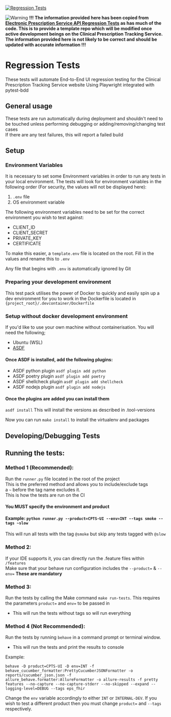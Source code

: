 [![Regression Tests](https://github.com/NHSDigital/cpts-ui-regression-tests/actions/workflows/regression_tests.yml/badge.svg?branch=main)](https://github.com/NHSDigital/electronic-prescription-service-api-regression-tests/actions/workflows/regression_tests.yml)

![Warning](https://img.freepik.com/free-vector/warning-sign-with-warning-word_78370-4060.jpg "Warning Image")
<b> !!! The information provided here has been copied from [Electronic Prescription Service API Regression Tests](https://github.com/NHSDigital/electronic-prescription-service-api-regression-tests/) as has much of the code.
This is to provide a template repo which will be modified once active development beings on the Clinical Prescription Tracking Service.
</br>
The information provided here is not likely to be correct and should be updated with accurate information !!!
</b>



# Regression Tests
These tests will automate End-to-End UI regression testing for the Clinical Prescription Tracking Service website
Using Playwright integrated with pytest-bdd

## General usage
These tests are run automatically during deployment and shouldn't need to be touched unless performing debugging or
adding/removing/changing test cases <br />
If there are any test failures, this will report a failed build
## Setup

### Environment Variables
It is necessary to set some Environment variables in order to run any tests in your local environment. The tests will look for environment variables in the following order
(For security, the values will not be displayed here):
1. `.env` file
2. OS environment variable

The following environment variables need to be set for the correct environment you wish to test against:
* CLIENT_ID
* CLIENT_SECRET
* PRIVATE_KEY
* CERTIFICATE

To make this easier, a `template.env` file is located on the root. Fill in the values and rename this to `.env`

Any file that begins with `.env` is automatically ignored by Git

### Preparing your development environment
This test pack utilises the power of Docker to quickly and easily spin up a dev environment for you to work in
the Dockerfile is located in `{project_root}/.devcontainer/Dockerfile`

### Setup without docker development environment
If you'd like to use your own machine without containerisation. You will need the following;
* Ubuntu (WSL)
* [ASDF](https://asdf-vm.com/guide/getting-started.html)
#### Once ASDF is installed, add the following plugins:
* ASDF python plugin `asdf plugin add python`
* ASDF poetry plugin `asdf plugin add poetry`
* ASDF shellcheck plugin `asdf plugin add shellcheck`
* ASDF nodejs plugin `asdf plugin add nodejs`
#### Once the plugins are added you can install them
`asdf install` This will install the versions as described in .tool-versions

Now you can run `make install` to install the virtualenv and packages

## Developing/Debugging Tests

## Running the tests:
### Method 1 (Recommended):
Run the `runner.py` file located in the root of the project <br />
This is the preferred method and allows you to include/exclude tags <br />
a `~` before the tag name excludes it. <br />
This is how the tests are run on the CI
<h4> You MUST specify the environment and product <br />

#### Example: `python runner.py --product=CPTS-UI --env=INT --tags smoke --tags ~slow`
This will run all tests with the tag `@smoke` but skip any tests tagged with `@slow`

### Method 2:
If your IDE supports it, you can directly run the .feature files within `/features` <br />
Make sure that your behave run configuration includes the `--product=` & `--env=` <B>These are mandatory</B>

### Method 3:
Run the tests by calling the Make command `make run-tests`. This requires the parameters `product=` and `env=` to be passed in
* This will run the tests without tags so will run everything

### Method 4 (Not Recommended):
Run the tests by running `behave` in a command prompt or terminal window.
* This will run the tests and print the results to console

Example:
```
behave -D product=CPTS-UI -D env=INT -f behave_cucumber_formatter:PrettyCucumberJSONFormatter -o reports/cucumber_json.json -f
allure_behave.formatter:AllureFormatter -o allure-results -f pretty features --no-capture --no-capture-stderr --no-skipped --expand --logging-level=DEBUG --tags eps_fhir
```

Change the `env` variable accordingly to either `INT` or `INTERNAL-DEV`.
If you wish to test a different product then you must change `product=` and `--tags` respectively.
